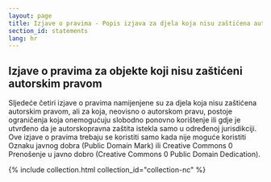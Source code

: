 ```yaml
---
layout: page
title: Izjave o pravima - Popis izjava za djela koja nisu zaštićena autorskim pravom 
section_id: statements
lang: hr
---
```


## Izjave o pravima za objekte koji nisu zaštićeni autorskim pravom

Sljedeće četiri izjave o pravima namijenjene su za djela koja nisu zaštićena autorskim pravom, ali za koja, neovisno o autorskom pravu, postoje ograničenja koja onemogućuju slobodno ponovno korištenje ili gdje je utvrđeno da je autorskopravna zaštita istekla samo u određenoj jurisdikciji. Ove izjave o pravima trebaju se koristiti samo kada nije moguće koristiti Oznaku javnog dobra (Public Domain Mark) ili Creative Commons 0 Prenošenje u javno dobro (Creative Commons 0 Public Domain Dedication).

{% include collection.html collection_id="collection-nc" %}
